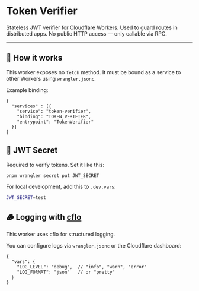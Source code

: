# Token Verifier

Stateless JWT verifier for Cloudflare Workers.
Used to guard routes in distributed apps. No public HTTP access —  only callable via RPC.

---

## 🧩 How it works

This worker exposes no `fetch` method.
It must be bound as a service to other Workers using `wrangler.jsonc`.

Example binding:

```jsonc
{
  "services" : [{
    "service": "token-verifier",
    "binding": "TOKEN_VERIFIER",
    "entrypoint": "TokenVerifier"
  }]
}
```

## 🔐 JWT Secret
Required to verify tokens. Set it like this:

```bash
pnpm wrangler secret put JWT_SECRET
```

For local development, add this to `.dev.vars`:

```bash
JWT_SECRET=test
```

## 🪵 Logging with [cflo](https://github.com/gambonny/cflo)
This worker uses cflo for structured logging.

You can configure logs via `wrangler.jsonc` or the Cloudflare dashboard:

```jsonc
{
  "vars": {
    "LOG_LEVEL": "debug",  // "info", "warn", "error"
    "LOG_FORMAT": "json"   // or "pretty"
  }
}
```
